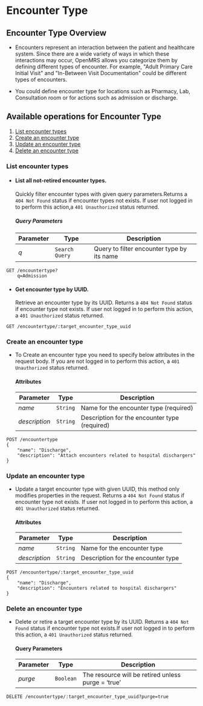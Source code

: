 # Encounter Type

## Encounter Type Overview

* Encounters represent an interaction between the patient and healthcare system. Since there are a wide variety of ways in
 which these interactions may occur, OpenMRS allows you categorize them by defining different types of encounter. For example, 
 "Adult Primary Care Initial Visit" and "In-Between Visit Documentation" could be different types of encounters.

* You could define encounter type for locations such as Pharmacy, Lab, Consultation room or for actions such as admission or discharge.

## Available operations for Encounter Type 

1. [List encounter types](#list-encounter-types)
2. [Create an encounter type](#create-a-encounter-type)
3. [Update an encounter type](#update-a-encounters-type)
4. [Delete an encounter type](#delete-a-encounters-type)


### List encounter types

* #### List all  not-retired encounter types.
    
    Quickly filter encounter types with given query parameters.Returns a `404 Not Found` status if encounter types not exists. 
    If user not logged in to perform this action,a `401 Unauthorized` status returned.
    
    ##### Query Parameters

    Parameter | Type | Description
    --- | --- | ---
    *q* | `Search Query` | Query to filter encounter type by its name

```console
GET /encountertype?
    q=Admission
```
    
* #### Get encounter type by UUID.

    Retrieve an encounter type by its UUID. Returns a `404 Not Found` status if encounter type not exists. If user not logged 
    in to perform this action, a `401 Unauthorized` status returned.
    
```console
GET /encountertype/:target_encounter_type_uuid
```
   
### Create an encounter type

* To Create an encounter type you need to specify below attributes in the request body. If you are not logged in to perform 
this action, a `401 Unauthorized` status returned.

    #### Attributes

    Parameter | Type | Description
    --- | --- | ---
    *name* | `String` | Name for the encounter type (required)
    *description* | `String` | Description for the encounter type (required)
   
```console
POST /encountertype
{
    "name": "Discharge",
    "description": "Attach encounters related to hospital dischargers"
}
```
### Update an encounter type

*  Update a target encounter type with given UUID, this method only modifies properties in the request. Returns a `404 Not Found` 
status if encounter type not exists. If user not logged in to perform this action, a `401 Unauthorized` status returned.
    
    #### Attributes

    Parameter | Type | Description
    --- | --- | ---
    *name* | `String` | Name for the encounter type
    *description* | `String` | Description for the encounter type
    
```console
POST /encountertype/:target_encounter_type_uuid
{
    "name": "Discharge",
    "description": "Encounters related to hospital dischargers"
}
```
    
### Delete an encounter type

* Delete or retire a target encounter type by its UUID. Returns a `404 Not Found` status if encounter type not exists.If user 
 not logged in to perform this action, a `401 Unauthorized` status returned.

    #### Query Parameters

    Parameter | Type | Description
    --- | --- | ---
    *purge* | `Boolean` | The resource will be retired unless purge = ‘true’

```console
DELETE /encountertype/:target_encounter_type_uuid?purge=true
```

